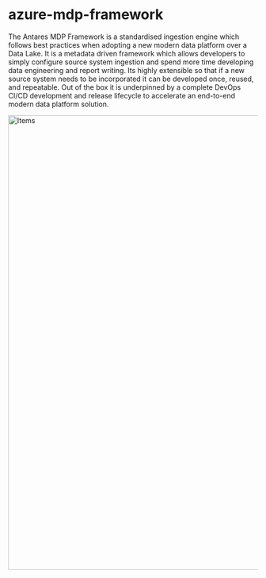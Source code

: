 # azure-mdp-framework

The Antares MDP Framework is a standardised ingestion engine which follows best practices when adopting a new modern data platform over a Data Lake. It is a metadata driven framework which allows developers to simply configure source system ingestion and spend more time developing data engineering and report writing. Its highly extensible so that if a new source system needs to be incorporated it can be developed once, reused, and repeatable. Out of the box it is underpinned by a complete DevOps CI/CD development and release lifecycle to accelerate an end-to-end modern data platform solution.

<img width="916" alt="Items" src="https://user-images.githubusercontent.com/108671261/178477091-d55e5585-8573-4250-b1cc-a6bd2b33ce08.png">

